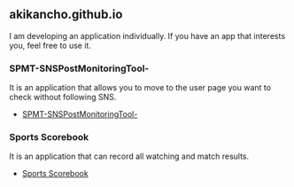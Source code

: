 ## akikancho.github.io

I am developing an application individually. If you have an app that interests you, feel free to use it.

### SPMT-SNSPostMonitoringTool-

It is an application that allows you to move to the user page you want to check without following SNS.

*   [SPMT-SNSPostMonitoringTool-](https://itunes.apple.com/jp/app/id1582735087?mt=8)

### Sports Scorebook

It is an application that can record all watching and match results.

*   [Sports Scorebook](https://itunes.apple.com/jp/app/id1606615459?mt=8)
